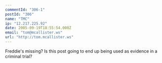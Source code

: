 ```yaml
---
commentId: "306-1"
postId: "306"
name: "TMC"
ip: "12.217.225.92"
date: 2005-09-19T18:55:54.000Z
email: "tom@mcallister.ws"
url: "http://tom.mcallister.ws"
---
```

<p>Freddie's missing?
Is this post going to end up being used as evidence in a criminal trial?</p>